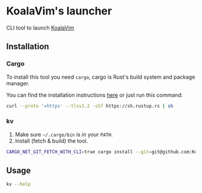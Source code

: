 # KoalaVim's launcher

CLI tool to launch [KoalaVim](https://github.com/KoalaVim/KoalaVim)

## Installation
### Cargo
To install this tool you need `cargo`, cargo is Rust's build system and package manager.

You can find the installation instructions [here](https://www.rust-lang.org/tools/install) or just run this command:
```bash
curl --proto '=https' --tlsv1.2 -sSf https://sh.rustup.rs | sh
```

### kv
1. Make sure `~/.cargo/bin` is in your `PATH`.
2. Install (fetch & build) the tool.
```bash
CARGO_NET_GIT_FETCH_WITH_CLI=true cargo install --git=git@github.com:KoalaVim/kv.git
```

## Usage
```bash
kv --help
```
